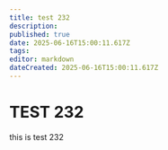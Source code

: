 ```yaml
---
title: test 232
description: 
published: true
date: 2025-06-16T15:00:11.617Z
tags: 
editor: markdown
dateCreated: 2025-06-16T15:00:11.617Z
---
```


# TEST 232
this is test 232
